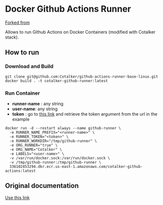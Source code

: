Docker Github Actions Runner
============================

[Forked from](https://hub.docker.com/r/myoung34/github-runner)

Allows to run Github Actions on Docker Containers (modified with Cotalker stack).

## How to run ##

### Download and Build  
```
git clone git@github.com:Cotalker/github-actions-runner-base-linux.git
docker build . -t cotalker-github-runner:latest
```

### Run Container  
*  __runner-name__ : any string
*  __user-name__: any string 
*  __token__ : go to [this link](https://github.com/organizations/Cotalker/settings/actions/add-new-runner) and retrieve the token argument from the url in the example
```
docker run -d --restart always --name github-runner \
  -e RUNNER_NAME_PREFIX="<runner-name>" \
  -e RUNNER_TOKEN="<token>" \
  -e RUNNER_WORKDIR="/tmp/github-runner" \
  -e ORG_RUNNER="true" \
  -e ORG_NAME="Cotalker" \
  -e LABELS="<user-name>" \
  -v /var/run/docker.sock:/var/run/docker.sock \
  -v /tmp/github-runner:/tmp/github-runner \
  336102453294.dkr.ecr.us-east-1.amazonaws.com/cotalker-github-actions:latest
```

## Original documentation ##
[Use this link](./README_ORIGINAL.md)
